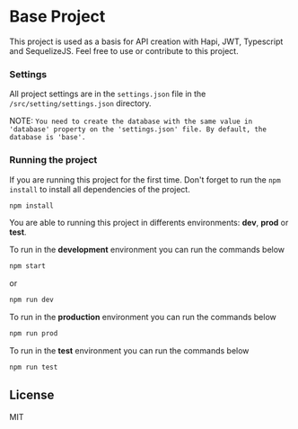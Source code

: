 # Base Project

This project is used as a basis for API creation with Hapi, JWT, Typescript and SequelizeJS. Feel free to use or contribute to this project.

### Settings
All project settings are in the `settings.json` file in the `/src/setting/settings.json` directory.

NOTE: `You need to create the database with the same value in 'database' property on the 'settings.json' file. By default, the database is 'base'.`

### Running the project

If you are running this project for the first time. Don't forget to run the `npm install` to install all dependencies of the project.
```js   
npm install
```` 

You are able to running this project in differents environments: **dev**, **prod** or **test**.

To run in the **development** environment you can run the commands below
```js   
npm start
```` 
or 
```js   
npm run dev
````

To run in the **production** environment you can run the commands below
```js   
npm run prod
````

To run in the **test** environment you can run the commands below
```js   
npm run test
````

License
----
MIT